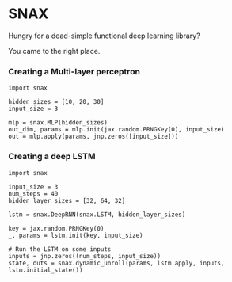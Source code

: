 # SNAX

Hungry for a dead-simple functional deep learning library?

You came to the right place.


### Creating a Multi-layer perceptron

```
import snax

hidden_sizes = [10, 20, 30]
input_size = 3

mlp = snax.MLP(hidden_sizes)
out_dim, params = mlp.init(jax.random.PRNGKey(0), input_size)
out = mlp.apply(params, jnp.zeros([input_size]))
```

### Creating a deep LSTM

```
import snax

input_size = 3
num_steps = 40
hidden_layer_sizes = [32, 64, 32]

lstm = snax.DeepRNN(snax.LSTM, hidden_layer_sizes)

key = jax.random.PRNGKey(0)
_, params = lstm.init(key, input_size)

# Run the LSTM on some inputs
inputs = jnp.zeros((num_steps, input_size))
state, outs = snax.dynamic_unroll(params, lstm.apply, inputs, lstm.initial_state())
```
